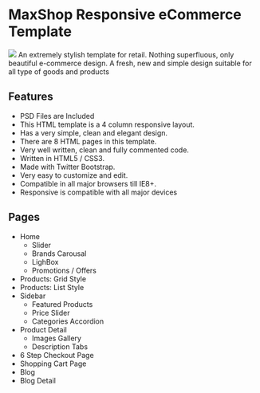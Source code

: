 # MaxShop Responsive eCommerce Template
![](https://raw.githubusercontent.com/webtechfreaky/maxshop-responsive-ecommerce-template/master/banner.jpg)
An extremely stylish template for retail. Nothing superfluous, only beautiful e-commerce design. A fresh, new and simple design suitable for all type of goods and products

## Features
* PSD Files are Included
* This HTML template is a 4 column responsive layout.
* Has a very simple, clean and elegant design.
* There are 8 HTML pages in this template.
* Very well written, clean and fully commented code.
* Written in HTML5 / CSS3.
* Made with Twitter Bootstrap.
* Very easy to customize and edit.
* Compatible in all major browsers till IE8+.
* Responsive is compatible with all major devices
    
## Pages

- Home
	- Slider
	- Brands Carousal
	- LighBox
	- Promotions / Offers
- Products: Grid Style
- Products: List Style
- Sidebar
	- Featured Products
	- Price Slider
	- Categories Accordion
- Product Detail
	- Images Gallery
    - Description Tabs
- 6 Step Checkout Page
- Shopping Cart Page
- Blog
- Blog Detail

